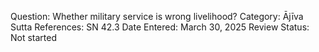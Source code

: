 Question: Whether military service is wrong livelihood?
Category: Ājīva
Sutta References: SN 42.3
Date Entered: March 30, 2025
Review Status: Not started